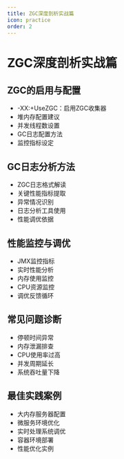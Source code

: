 ```yaml
---
title: ZGC深度剖析实战篇
icon: practice
order: 2
---
```


# ZGC深度剖析实战篇

## ZGC的启用与配置
- -XX:+UseZGC：启用ZGC收集器
- 堆内存配置建议
- 并发线程数设置
- GC日志配置方法
- 监控指标设定

## GC日志分析方法
- ZGC日志格式解读
- 关键性能指标提取
- 异常情况识别
- 日志分析工具使用
- 性能调优依据

## 性能监控与调优
- JMX监控指标
- 实时性能分析
- 内存使用监控
- CPU资源监控
- 调优反馈循环

## 常见问题诊断
- 停顿时间异常
- 内存泄漏排查
- CPU使用率过高
- 并发周期延长
- 系统吞吐量下降

## 最佳实践案例
- 大内存服务器配置
- 微服务环境优化
- 实时处理系统调优
- 容器环境部署
- 性能优化实例
